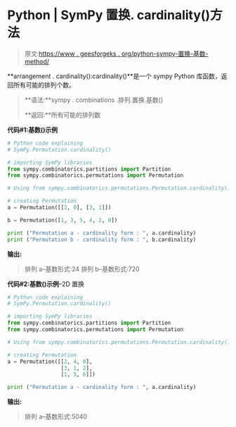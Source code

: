 # Python | SymPy 置换. cardinality()方法

> 原文:[https://www . geesforgeks . org/python-sympy-置换-基数-method/](https://www.geeksforgeeks.org/python-sympy-permutation-cardinality-method/)

**arrangement . cardinality():cardinality()**是一个 sympy Python 库函数，返回所有可能的排列个数。

> **语法:**sympy . combinations .排列.置换.基数()
> 
> **返回:**所有可能的排列数

**代码#1:基数()示例**

```py
# Python code explaining
# SymPy.Permutation.cardinality()

# importing SymPy libraries
from sympy.combinatorics.partitions import Partition
from sympy.combinatorics.permutations import Permutation

# Using from sympy.combinatorics.permutations.Permutation.cardinality() method 

# creating Permutation
a = Permutation([[2, 0], [3, 1]])

b = Permutation([1, 3, 5, 4, 2, 0])

print ("Permutation a - cardinality form : ", a.cardinality)
print ("Permutation b - cardinality form : ", b.cardinality)
```

**输出:**

> 排列 a–基数形式:24
> 排列 b–基数形式:720

**代码#2:基数()示例**–2D 置换

```py
# Python code explaining
# SymPy.Permutation.cardinality()

# importing SymPy libraries
from sympy.combinatorics.partitions import Partition
from sympy.combinatorics.permutations import Permutation

# Using from sympy.combinatorics.permutations.Permutation.cardinality() method 

# creating Permutation
a = Permutation([[2, 4, 0], 
                 [3, 1, 2],
                 [1, 5, 6]])

print ("Permutation a - cardinality form : ", a.cardinality)
```

**输出:**

> 排列 a–基数形式:5040